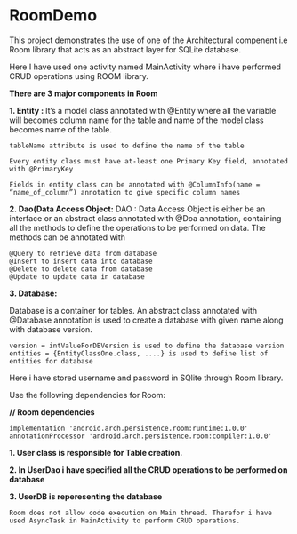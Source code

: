 # RoomDemo
This project demonstrates the use of one of the Architectural compenent i.e Room library that acts as an abstract layer for SQLite database.

Here I have used one activity named MainActivity where i have performed CRUD operations using ROOM library.

<b>There are 3 major components in Room</b>

 <b>1. Entity : </b>
It’s a model class annotated with @Entity where all the variable will becomes column name for the table and name of the model class becomes name of the table.
    
    tableName attribute is used to define the name of the table
    
    Every entity class must have at-least one Primary Key field, annotated with @PrimaryKey
    
    Fields in entity class can be annotated with @ColumnInfo(name = “name_of_column”) annotation to give specific column names

<b>2. Dao(Data Access Object:</b> 
DAO : Data Access Object is either be an interface or an abstract class annotated with @Doa annotation, containing all the methods to define the operations to be performed on data. The methods can be annotated with

    @Query to retrieve data from database
    @Insert to insert data into database
    @Delete to delete data from database
    @Update to update data in database


<b>3. Database: </b>

Database is a container for tables. An abstract class annotated with @Database annotation is used to create a database with given name along with database version.

    version = intValueForDBVersion is used to define the database version
    entities = {EntityClassOne.class, ....} is used to define list of entities for database
    
   Here i have stored username and password in SQlite through Room library.
   
   Use the following dependencies for Room:
   
  <b>  // Room dependencies</b>
  
    implementation 'android.arch.persistence.room:runtime:1.0.0'
    annotationProcessor 'android.arch.persistence.room:compiler:1.0.0'
    
   
   <b>1. User class is responsible for Table creation.</b>
   
   <b>2. In UserDao i have specified all the CRUD operations to be performed on database</b>
   
   <b>3. UserDB is reperesenting the database</b>
    
    
    
    Room does not allow code execution on Main thread. Therefor i have used AsyncTask in MainActivity to perform CRUD operations.
    
    
    
    
